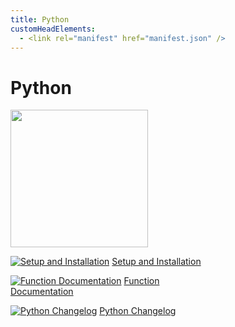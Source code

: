 ```yaml
---
title: Python
customHeadElements:
  - <link rel="manifest" href="manifest.json" />
---
```


<div className='docs_title'>
  <h1>Python</h1>
</div>


<div className='level2_main_image'>

  <img src="/img/CDM/Python-logo.png" width="220px"/>

</div>

<div className='column_3_images'>

<div className='level_image_column'>

  <!-- [![What is Python?](/img/CDM/what-is-icon.png)](/docs/CoDroneMini/Python/What-is-Python)
  [What is Python?](/docs/CoDroneMini/Python/What-is-Python)  --> 

  [![Setup and Installation](/img/CDM/set-up.png)](/docs/CoDroneMini/Python/Setup-and-Installation)
  [Setup and Installation](/docs/CoDroneMini/Python/Setup-and-Installation)

  <!-- [![Update Library](/img/CDM/python-update-icon.png)](/docs/CoDroneMini/Python/Update-Library)
  [Update Library](/docs/CoDroneMini/Python/Update-Library)
 -->

 [![Function Documentation](/img/CDM/doc-app.png)](/docs/CoDroneMini/Python/Function-Documentation)
  [Function<br />Documentation](/docs/CoDroneMini/Python/Function-Documentation)

  [![Python Changelog](/img/CDM/doc-app.png)](/docs/CoDroneMini/Python/Python-Changelog)
  [Python Changelog](/docs/CoDroneMini/Python/Python-Changelog)

</div>

</div>


<div id='blank'></div>
